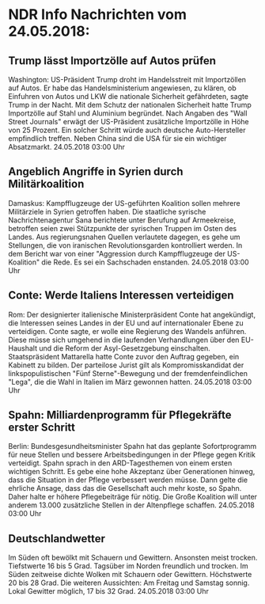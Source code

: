 # NDR Info Nachrichten vom 24.05.2018:


## Trump lässt Importzölle auf Autos prüfen
Washington: US-Präsident Trump droht im Handelsstreit mit Importzöllen auf Autos. Er habe das Handelsministerium angewiesen, zu klären, ob Einfuhren von Autos und LKW die nationale Sicherheit gefährdeten, sagte Trump in der Nacht. Mit dem Schutz der nationalen Sicherheit hatte Trump Importzölle auf Stahl und Aluminium begründet. Nach Angaben des "Wall Street Journals" erwägt der US-Präsident zusätzliche Importzölle in Höhe von 25 Prozent. Ein solcher Schritt würde auch deutsche Auto-Hersteller empfindlich treffen. Neben China sind die USA für sie ein wichtiger Absatzmarkt. 24.05.2018 03:00 Uhr 

## Angeblich Angriffe in Syrien durch Militärkoalition
Damaskus: Kampfflugzeuge der US-geführten Koalition sollen mehrere Militärziele in Syrien getroffen haben. Die staatliche syrische Nachrichtenagentur Sana berichtete unter Berufung auf Armeekreise, betroffen seien zwei Stützpunkte der syrischen Truppen im Osten des Landes. Aus regierungsnahen Quellen verlautete dagegen, es gehe um Stellungen, die von iranischen Revolutionsgarden kontrolliert werden. In dem Bericht war von einer "Aggression durch Kampfflugzeuge der US-Koalition" die Rede. Es sei ein Sachschaden enstanden. 24.05.2018 03:00 Uhr 

## Conte: Werde Italiens Interessen verteidigen
Rom: Der designierter italienische Ministerpräsident Conte hat angekündigt, die Interessen seines Landes in der EU und auf internationaler Ebene zu verteidigen. Conte sagte, er wolle eine Regierung des Wandels anführen. Diese müsse sich umgehend in die laufenden Verhandlungen über den EU-Haushalt und die Reform der Asyl-Gesetzgebung einschalten. Staatspräsident Mattarella hatte Conte zuvor den Auftrag gegeben, ein Kabinett zu bilden. Der parteilose Jurist gilt als Kompromisskandidat der linkspopulistischen "Fünf Sterne"-Bewegung und der fremdenfeindlichen "Lega", die die Wahl in Italien im März gewonnen hatten. 24.05.2018 03:00 Uhr 

## Spahn: Milliardenprogramm für Pflegekräfte erster Schritt
Berlin: Bundesgesundheitsminister Spahn hat das geplante Sofortprogramm für neue Stellen und bessere Arbeitsbedingungen in der Pflege gegen Kritik verteidigt. Spahn sprach in den ARD-Tagesthemen von einem ersten wichtigen Schritt. Es gebe eine hohe Akzeptanz über Generationen hinweg, dass die Situation in der Pflege verbessert werden müsse. Dann gelte die ehrliche Ansage, dass das die Gesellschaft auch mehr koste, so Spahn. Daher halte er höhere Pflegebeiträge für nötig. Die Große Koalition will unter anderem 13.000 zusätzliche Stellen in der Altenpflege schaffen. 24.05.2018 03:00 Uhr 

## Deutschlandwetter
Im Süden oft bewölkt mit Schauern und Gewittern. Ansonsten meist trocken. Tiefstwerte 16 bis 5 Grad. Tagsüber im Norden freundlich und trocken. Im Süden zeitweise dichte Wolken mit Schauern oder Gewittern. Höchstwerte 20 bis 28 Grad. Die weiteren Aussichten: Am Freitag und Samstag sonnig. Lokal Gewitter möglich, 17 bis 32 Grad. 24.05.2018 03:00 Uhr 

